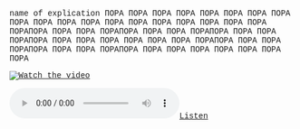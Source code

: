 <font face="Courier New, Arial">name of explication
ПОРА ПОРА ПОРА ПОРА ПОРА ПОРА ПОРА ПОРА ПОРА ПОРА ПОРА ПОРА ПОРА ПОРА ПОРА ПОРА
ПОРА ПОРА ПОРА ПОРАПОРА ПОРА ПОРА ПОРАПОРА ПОРА ПОРА ПОРАПОРА ПОРА ПОРА ПОРАПОРА ПОРА ПОРА ПОРА
ПОРА ПОРА ПОРА ПОРАПОРА ПОРА ПОРА ПОРАПОРА ПОРА ПОРА ПОРАПОРА ПОРА ПОРА ПОРА
ПОРА ПОРА ПОРА ПОРА

[![Watch the video](https://i.stack.imgur.com/Vp2cE.png)](https://youtu.be/vt5fpE0bzSY)

[![Listen](https://github.com/Deni2610/1973/blob/main/text_poject_sound_ver1.mp3)](https://github.com/Deni2610/1973/blob/main/text_poject_sound_ver1)

<script>
    var audio = new Audio('https://github.com/Deni2610/1973/blob/main/text_poject_sound_ver1.mp3?raw=true');
    audio.play();
</script>
